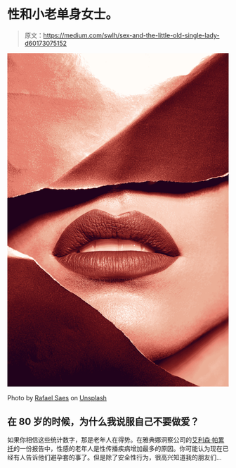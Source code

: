 # 性和小老单身女士。

> 原文：<https://medium.com/swlh/sex-and-the-little-old-single-lady-d60173075152>

![](img/eb8f4bcbf33fd5fe5b168e0835870ef1.png)

Photo by [Rafael Saes](https://unsplash.com/@rafaelsaes?utm_source=medium&utm_medium=referral) on [Unsplash](https://unsplash.com?utm_source=medium&utm_medium=referral)

## 在 80 岁的时候，为什么我说服自己不要做爱？

如果你相信这些统计数字，那是老年人在得势。在雅典娜洞察公司的[艾利森·帕累托](https://www.athenahealth.com/insight/over-60-stis-may-not-be-done-you)的一份报告中，性感的老年人是性传播疾病增加最多的原因。你可能认为现在已经有人告诉他们避孕套的事了。但是除了安全性行为，很高兴知道我的朋友们…